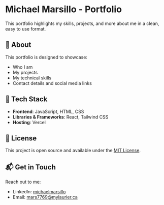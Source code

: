 # Michael Marsillo - Portfolio

This portfolio highlights my skills, projects, and more about me in a clean, easy to use format.

## 📌 About

This portfolio is designed to showcase:
- Who I am
- My projects
- My technical skills
- Contact details and social media links

## 🔧 Tech Stack

- **Frontend**: JavaScript, HTML, CSS
- **Libraries & Frameworks**: React, Tailwind CSS
- **Hosting**: Vercel


## 📜 License

This project is open source and available under the [MIT License](LICENSE).

## 📬 Get in Touch

Reach out to me:
- LinkedIn: [michaelmarsillo](https://www.linkedin.com/in/michaelmarsillo/)
- Email: mars7769@mylaurier.ca
